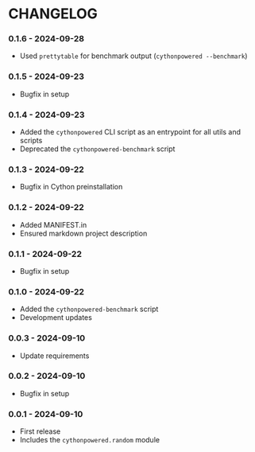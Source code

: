 # CHANGELOG

### 0.1.6 - 2024-09-28
- Used `prettytable` for benchmark output (`cythonpowered --benchmark`) 

### 0.1.5 - 2024-09-23
- Bugfix in setup

### 0.1.4 - 2024-09-23
- Added the `cythonpowered` CLI script as an entrypoint for all utils and scripts
- Deprecated the `cythonpowered-benchmark` script

### 0.1.3 - 2024-09-22
- Bugfix in Cython preinstallation

### 0.1.2 - 2024-09-22
- Added MANIFEST.in
- Ensured markdown project description

### 0.1.1 - 2024-09-22
- Bugfix in setup

### 0.1.0 - 2024-09-22
- Added the `cythonpowered-benchmark` script
- Development updates

### 0.0.3 - 2024-09-10
- Update requirements

### 0.0.2 - 2024-09-10
- Bugfix in setup

### 0.0.1 - 2024-09-10
- First release
- Includes the `cythonpowered.random` module
